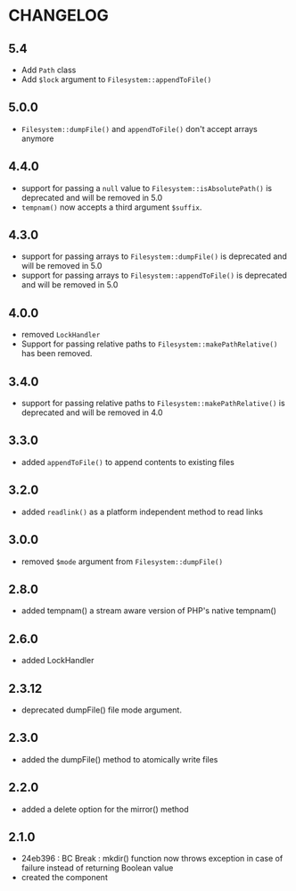 # CHANGELOG

## 5.4

- Add `Path` class
- Add `$lock` argument to `Filesystem::appendToFile()`

## 5.0.0

- `Filesystem::dumpFile()` and `appendToFile()` don't accept arrays anymore

## 4.4.0

- support for passing a `null` value to `Filesystem::isAbsolutePath()` is deprecated and will be removed in 5.0
- `tempnam()` now accepts a third argument `$suffix`.

## 4.3.0

- support for passing arrays to `Filesystem::dumpFile()` is deprecated and will be removed in 5.0
- support for passing arrays to `Filesystem::appendToFile()` is deprecated and will be removed in 5.0

## 4.0.0

- removed `LockHandler`
- Support for passing relative paths to `Filesystem::makePathRelative()` has been removed.

## 3.4.0

- support for passing relative paths to `Filesystem::makePathRelative()` is deprecated and will be removed in 4.0

## 3.3.0

- added `appendToFile()` to append contents to existing files

## 3.2.0

- added `readlink()` as a platform independent method to read links

## 3.0.0

- removed `$mode` argument from `Filesystem::dumpFile()`

## 2.8.0

- added tempnam() a stream aware version of PHP's native tempnam()

## 2.6.0

- added LockHandler

## 2.3.12

- deprecated dumpFile() file mode argument.

## 2.3.0

- added the dumpFile() method to atomically write files

## 2.2.0

- added a delete option for the mirror() method

## 2.1.0

- 24eb396 : BC Break : mkdir() function now throws exception in case of failure instead of returning Boolean value
- created the component
